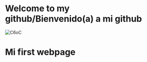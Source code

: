 <h1>Welcome to my github/Bienvenido(a) a mi github</h1>

![C6oC](https://user-images.githubusercontent.com/84433466/136630853-7769c020-7120-4933-abff-6a84b6ed3f1d.gif)

  <h1>Mi first webpage</h1>
 <!--<a href="https://riverrhino.github.io">
    <li>Mi first page :3</li>
  </a> -->

  
  

